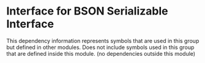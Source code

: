 
# Interface for BSON Serializable Interface
This dependency information represents symbols that are used in this group but defined in other modules.  Does not include symbols used in this group that are defined inside this module.
(no dependencies outside this module)
